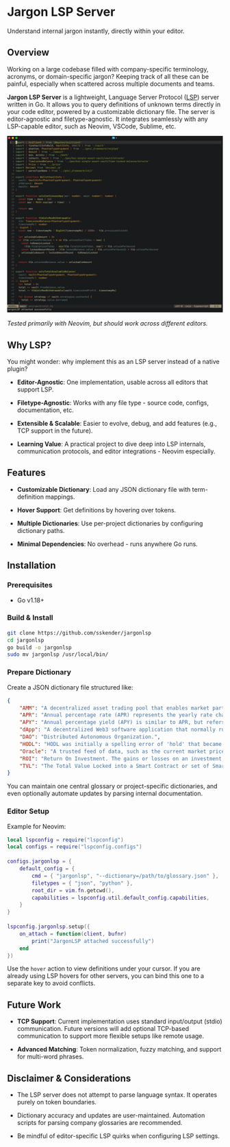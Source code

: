 # Jargon LSP Server

Understand internal jargon instantly, directly within your editor.

## Overview

Working on a large codebase filled with company-specific terminology, acronyms, or domain-specific jargon? Keeping track of all these can be painful, especially when scattered across multiple documents and teams.

**Jargon LSP Server** is a lightweight, Language Server Protocol ([LSP](https://en.wikipedia.org/wiki/Language_Server_Protocol)) server written in Go. It allows you to query definitions of unknown terms directly in your code editor, powered by a customizable dictionary file. The server is editor-agnostic and filetype-agnostic. It integrates seamlessly with any LSP-capable editor, such as Neovim, VSCode, Sublime, etc.

![Demo](./docs/demo.gif)

*Tested primarily with Neovim, but should work across different editors.*

## Why LSP?

You might wonder: why implement this as an LSP server instead of a native plugin?

- **Editor-Agnostic**: One implementation, usable across all editors that support LSP.

- **Filetype-Agnostic**: Works with any file type - source code, configs, documentation, etc.

- **Extensible & Scalable**: Easier to evolve, debug, and add features (e.g., TCP support in the future).

- **Learning Value**: A practical project to dive deep into LSP internals, communication protocols, and editor integrations - Neovim especially.

## Features

- **Customizable Dictionary**: Load any JSON dictionary file with term-definition mappings.

- **Hover Support**: Get definitions by hovering over tokens.

- **Multiple Dictionaries**: Use per-project dictionaries by configuring dictionary paths.

- **Minimal Dependencies**: No overhead - runs anywhere Go runs.

## Installation

### Prerequisites

- Go v1.18+

### Build & Install

```sh
git clone https://github.com/sskender/jargonlsp
cd jargonlsp
go build -o jargonlsp
sudo mv jargonlsp /usr/local/bin/
```

### Prepare Dictionary

Create a JSON dictionary file structured like:

```json
{
    "AMM": "A decentralized asset trading pool that enables market participants to buy or sell cryptocurrencies. Uniswap is the most well-known AMM.",
    "APR": "Annual percentage rate (APR) represents the yearly rate charged for borrowing money, represented as a percentage.",
    "APY": "Annual percentage yield (APY) is similar to APR, but refers to money earned in a savings account or other investment, rather than the interest rate paid on a loan.",
    "dApp": "A decentralized Web3 software application that normally runs on a blockchain.",
    "DAO": "Distributed Autonomous Organization.",
    "HODL": "HODL was initially a spelling error of 'hold' that became a term that was embraced as an inside joke by the early adopters of Bitcoin and Ethereum.",
    "Oracle": "A trusted feed of data, such as the current market prices of an asset or assets, that provides confidence to users that the data are timely, accurate, and untampered.",
    "ROI": "Return On Investment. The gains or losses on an investment.",
    "TVL": "The Total Value Locked into a Smart Contract or set of Smart Contracts that may be deployed or stored at one or more exchanges or markets."
}
```

You can maintain one central glossary or project-specific dictionaries, and even optionally automate updates by parsing internal documentation.

### Editor Setup

Example for Neovim:

```lua
local lspconfig = require("lspconfig")
local configs = require("lspconfig.configs")

configs.jargonlsp = {
    default_config = {
        cmd = { "jargonlsp", "--dictionary=/path/to/glossary.json" },
        filetypes = { "json", "python" },
        root_dir = vim.fn.getcwd(),
        capabilities = lspconfig.util.default_config.capabilities,
    }
}

lspconfig.jargonlsp.setup({
    on_attach = function(client, bufnr)
        print("JargonLSP attached successfully")
    end
})
```

Use the `hover` action to view definitions under your cursor.
If you are already using LSP hovers for other servers, you can bind this one to a separate key to avoid conflicts.

## Future Work

- **TCP Support**: Current implementation uses standard input/output (stdio) communication. Future versions will add optional TCP-based communication to support more flexible setups like remote usage.

- **Advanced Matching**: Token normalization, fuzzy matching, and support for multi-word phrases.

## Disclaimer & Considerations

- The LSP server does not attempt to parse language syntax. It operates purely on token boundaries.

- Dictionary accuracy and updates are user-maintained. Automation scripts for parsing company glossaries are recommended.

- Be mindful of editor-specific LSP quirks when configuring LSP settings.
